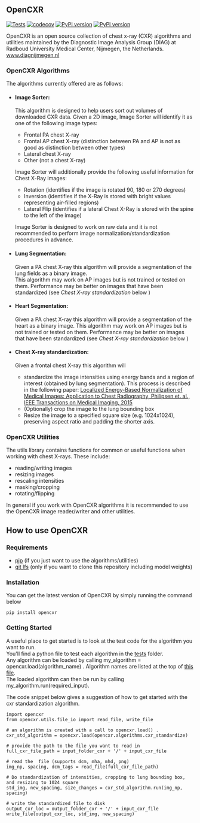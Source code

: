 ## OpenCXR

[![Tests](https://github.com/DIAGNijmegen/opencxr/actions/workflows/tests.yml/badge.svg)](https://github.com/DIAGNijmegen/opencxr/actions/workflows/tests.yml)
[![codecov](https://codecov.io/gh/DIAGNijmegen/opencxr/branch/master/graph/badge.svg)](https://codecov.io/gh/DIAGNijmegen/opencxr)
[![PyPI version](https://badge.fury.io/py/opencxr.svg)](https://badge.fury.io/py/opencxr)
[![PyPI version](https://img.shields.io/badge/codestyle-black-black)](https://img.shields.io/badge/codestyle-black-black)

OpenCXR is an open source collection of chest x-ray (CXR) algorithms and utilities maintained by the 
Diagnostic Image Analysis Group (DIAG) at Radboud University Medical Center, Nijmegen, the Netherlands.
www.diagnijmegen.nl

### OpenCXR Algorithms

The algorithms currently offered are as follows:
* #### Image Sorter: 
  This algorithm is designed to help users sort out volumes of downloaded CXR data. 
  Given a 2D image, Image Sorter will identify it as one of the following image types:  
    * Frontal PA chest X-ray
    * Frontal AP chest X-ray (distinction between PA and AP is not as good as distinction between other types)
    * Lateral chest X-ray
    * Other (not a chest X-ray)
  
  Image Sorter will additionally provide the following useful information for Chest X-Ray images:
    * Rotation (identifies if the image is rotated 90, 180 or 270 degrees)
    * Inversion (identifies if the X-Ray is stored with bright values representing air-filled regions)
    * Lateral Flip (identifies if a lateral Chest X-Ray is stored with the spine to the left of the image)

  Image Sorter is designed to work on raw data and it is not recommended to perform image normalization/standardization procedures in advance.

* #### Lung Segmentation:
  Given a PA chest X-ray this algorithm will provide a segmentation of the lung fields as a binary image.  
  This algorithm may work on AP images but is not trained or tested on them. Performance may be better on images that have been 
  standardized (see _Chest X-ray standardization_ below )

* #### Heart Segmentation:
  Given a PA chest X-ray this algorithm will provide a segmentation of the heart as a binary image.
  This algorithm may work on AP images but is not trained or tested on them.  Performance may be better on images that have been 
  standardized (see _Chest X-ray standardization_ below )

* #### Chest X-ray standardization:
  Given a frontal chest X-ray this algorithm will 
    * standardize the image intensities using energy bands and a region of interest (obtained by lung segmentation).
  This process is described in the following paper: [Localized Energy-Based Normalization of Medical Images: Application to Chest Radiography, Philipsen et. al., IEEE Transactions on Medical Imaging, 2015](https://ieeexplore.ieee.org/document/7073580)
    * (Optionally) crop the image to the lung bounding box
    * Resize the image to a specified square size (e.g. 1024x1024), preserving aspect ratio and padding the shorter axis. 


### OpenCXR Utilities
The utils library contains functions for common or useful functions when working with chest X-rays.  These include:
 * reading/writing images
 * resizing images
 * rescaling intensities
 * masking/cropping
 * rotating/flipping  

In general if you work with OpenCXR algorithms it is recommended to use the OpenCXR image reader/writer and other 
utilities.


## How to use OpenCXR

### Requirements
 - [pip](https://pypi.org/project/pip/) (if you just want to use the algorithms/utilities)
 - [git lfs](https://git-lfs.github.com/) (only if you want to clone this repository including model weights)

### Installation
You can get the latest version of OpenCXR by simply running the command below
```
pip install opencxr
```

### Getting Started
A useful place to get started is to look at the test code for the algorithm you want to run.  
You'll find a python file to test each algorithm in the [tests](https://github.com/DIAGNijmegen/opencxr/tree/master/tests) folder.  
Any algorithm can be loaded by calling my_algorithm = opencxr.load(algorithm_name) . Algorithm names are listed at the 
top of [this file](https://github.com/DIAGNijmegen/opencxr/blob/master/opencxr/algorithms/__init__.py).  
The loaded algorithm can then be run by calling my_algorithm.run(required_input).

The code snippet below gives a suggestion of how to get started with the cxr standardization algorithm. 

```
import opencxr
from opencxr.utils.file_io import read_file, write_file

# an algorithm is created with a call to opencxr.load() .  
cxr_std_algorithm = opencxr.load(opencxr.algorithms.cxr_standardize)

# provide the path to the file you want to read in
full_cxr_file_path = input_folder_cxr + '/' + input_cxr_file

# read the  file (supports dcm, mha, mhd, png)
img_np, spacing, dcm_tags = read_file(full_cxr_file_path)

# Do standardization of intensities, cropping to lung bounding box, and resizing to 1024 square
std_img, new_spacing, size_changes = cxr_std_algorithm.run(img_np, spacing)

# write the standardized file to disk
output_cxr_loc = output_folder_cxr + '/' + input_cxr_file
write_file(output_cxr_loc, std_img, new_spacing)
```


